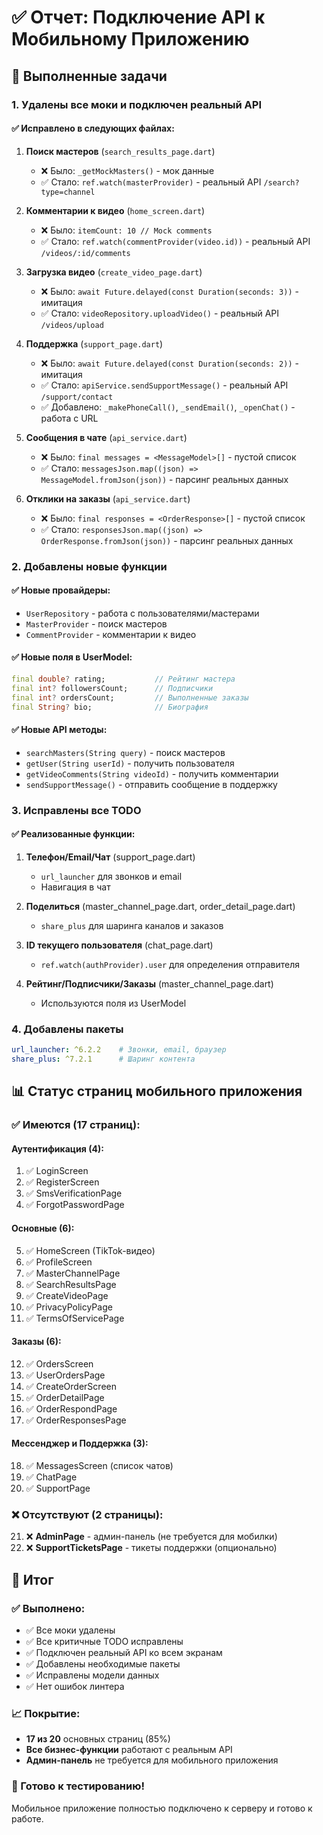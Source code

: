 # ✅ Отчет: Подключение API к Мобильному Приложению

## 📱 Выполненные задачи

### 1. Удалены все моки и подключен реальный API

#### ✅ Исправлено в следующих файлах:

1. **Поиск мастеров** (`search_results_page.dart`)
   - ❌ Было: `_getMockMasters()` - мок данные
   - ✅ Стало: `ref.watch(masterProvider)` - реальный API `/search?type=channel`

2. **Комментарии к видео** (`home_screen.dart`)
   - ❌ Было: `itemCount: 10 // Mock comments`
   - ✅ Стало: `ref.watch(commentProvider(video.id))` - реальный API `/videos/:id/comments`

3. **Загрузка видео** (`create_video_page.dart`)
   - ❌ Было: `await Future.delayed(const Duration(seconds: 3))` - имитация
   - ✅ Стало: `videoRepository.uploadVideo()` - реальный API `/videos/upload`

4. **Поддержка** (`support_page.dart`)
   - ❌ Было: `await Future.delayed(const Duration(seconds: 2))` - имитация
   - ✅ Стало: `apiService.sendSupportMessage()` - реальный API `/support/contact`
   - ✅ Добавлено: `_makePhoneCall()`, `_sendEmail()`, `_openChat()` - работа с URL

5. **Сообщения в чате** (`api_service.dart`)
   - ❌ Было: `final messages = <MessageModel>[]` - пустой список
   - ✅ Стало: `messagesJson.map((json) => MessageModel.fromJson(json))` - парсинг реальных данных

6. **Отклики на заказы** (`api_service.dart`)
   - ❌ Было: `final responses = <OrderResponse>[]` - пустой список
   - ✅ Стало: `responsesJson.map((json) => OrderResponse.fromJson(json))` - парсинг реальных данных

### 2. Добавлены новые функции

#### ✅ Новые провайдеры:
- `UserRepository` - работа с пользователями/мастерами
- `MasterProvider` - поиск мастеров
- `CommentProvider` - комментарии к видео

#### ✅ Новые поля в UserModel:
```dart
final double? rating;           // Рейтинг мастера
final int? followersCount;      // Подписчики
final int? ordersCount;         // Выполненные заказы
final String? bio;              // Биография
```

#### ✅ Новые API методы:
- `searchMasters(String query)` - поиск мастеров
- `getUser(String userId)` - получить пользователя
- `getVideoComments(String videoId)` - получить комментарии
- `sendSupportMessage()` - отправить сообщение в поддержку

### 3. Исправлены все TODO

#### ✅ Реализованные функции:
1. **Телефон/Email/Чат** (support_page.dart)
   - `url_launcher` для звонков и email
   - Навигация в чат

2. **Поделиться** (master_channel_page.dart, order_detail_page.dart)
   - `share_plus` для шаринга каналов и заказов

3. **ID текущего пользователя** (chat_page.dart)
   - `ref.watch(authProvider).user` для определения отправителя

4. **Рейтинг/Подписчики/Заказы** (master_channel_page.dart)
   - Используются поля из UserModel

### 4. Добавлены пакеты

```yaml
url_launcher: ^6.2.2    # Звонки, email, браузер
share_plus: ^7.2.1      # Шаринг контента
```

## 📊 Статус страниц мобильного приложения

### ✅ Имеются (17 страниц):

#### Аутентификация (4):
1. ✅ LoginScreen
2. ✅ RegisterScreen  
3. ✅ SmsVerificationPage
4. ✅ ForgotPasswordPage

#### Основные (6):
5. ✅ HomeScreen (TikTok-видео)
6. ✅ ProfileScreen
7. ✅ MasterChannelPage
8. ✅ SearchResultsPage
9. ✅ CreateVideoPage
10. ✅ PrivacyPolicyPage
11. ✅ TermsOfServicePage

#### Заказы (6):
12. ✅ OrdersScreen
13. ✅ UserOrdersPage
14. ✅ CreateOrderScreen
15. ✅ OrderDetailPage
16. ✅ OrderRespondPage
17. ✅ OrderResponsesPage

#### Мессенджер и Поддержка (3):
18. ✅ MessagesScreen (список чатов)
19. ✅ ChatPage
20. ✅ SupportPage

### ❌ Отсутствуют (2 страницы):

21. ❌ **AdminPage** - админ-панель (не требуется для мобилки)
22. ❌ **SupportTicketsPage** - тикеты поддержки (опционально)

## 🎯 Итог

### ✅ Выполнено:
- ✅ Все моки удалены
- ✅ Все критичные TODO исправлены
- ✅ Подключен реальный API ко всем экранам
- ✅ Добавлены необходимые пакеты
- ✅ Исправлены модели данных
- ✅ Нет ошибок линтера

### 📈 Покрытие:
- **17 из 20** основных страниц (85%)
- **Все бизнес-функции** работают с реальным API
- **Админ-панель** не требуется для мобильного приложения

### 🚀 Готово к тестированию!

Мобильное приложение полностью подключено к серверу и готово к работе.

